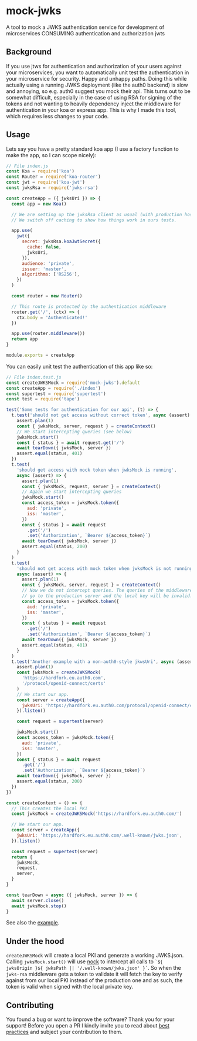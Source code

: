 # mock-jwks

A tool to mock a JWKS authentication service for development of microservices CONSUMING authentication and authorization jwts

## Background

If you use jtws for authentication and authorization of your users against your microservices, you want to automatically unit
test the authentication in your microservice for security. Happy and unhappy paths. Doing this while actually using a running JWKS
deployment (like the auth0 backend) is slow and annoying, so e.g. auth0 suggest you mock their api. This turns out to be
somewhat difficult, especially in the case of using RSA for signing of the tokens and not wanting to heavily dependency inject the middleware for
authentication in your koa or express app. This is why I made this tool, which requires less changes to your code.

## Usage

Lets say you have a pretty standard koa app (I use a factory function to make the app, so I can scope nicely):

```js
// File index.js
const Koa = require('koa')
const Router = require('koa-router')
const jwt = require('koa-jwt')
const jwksRsa = require('jwks-rsa')

const createApp = ({ jwksUri }) => {
  const app = new Koa()

  // We are setting up the jwksRsa client as usual (with production host)
  // We switch off caching to show how things work in ours tests.

  app.use(
    jwt({
      secret: jwksRsa.koaJwtSecret({
        cache: false,
        jwksUri,
      }),
      audience: 'private',
      issuer: 'master',
      algorithms: ['RS256'],
    })
  )

  const router = new Router()

  // This route is protected by the authentication middleware
  router.get('/', (ctx) => {
    ctx.body = 'Authenticated!'
  })

  app.use(router.middleware())
  return app
}

module.exports = createApp
```

You can easily unit test the authentication of this app like so:

```js
// File index.test.js
const createJWKSMock = require('mock-jwks').default
const createApp = require('./index')
const supertest = require('supertest')
const test = require('tape')

test('Some tests for authentication for our api', (t) => {
  t.test('should not get access without correct token', async (assert) => {
    assert.plan(1)
    const { jwksMock, server, request } = createContext()
    // We start intercepting queries (see below)
    jwksMock.start()
    const { status } = await request.get('/')
    await tearDown({ jwksMock, server })
    assert.equal(status, 401)
  })
  t.test(
    'should get access with mock token when jwksMock is running',
    async (assert) => {
      assert.plan(1)
      const { jwksMock, request, server } = createContext()
      // Again we start intercepting queries
      jwksMock.start()
      const access_token = jwksMock.token({
        aud: 'private',
        iss: 'master',
      })
      const { status } = await request
        .get('/')
        .set('Authorization', `Bearer ${access_token}`)
      await tearDown({ jwksMock, server })
      assert.equal(status, 200)
    }
  )
  t.test(
    'should not get access with mock token when jwksMock is not running',
    async (assert) => {
      assert.plan(1)
      const { jwksMock, server, request } = createContext()
      // Now we do not intercept queries. The queries of the middleware for the JKWS will
      // go to the production server and the local key will be invalid.
      const access_token = jwksMock.token({
        aud: 'private',
        iss: 'master',
      })
      const { status } = await request
        .get('/')
        .set('Authorization', `Bearer ${access_token}`)
      await tearDown({ jwksMock, server })
      assert.equal(status, 401)
    }
  )
  t.test('Another example with a non-auth0-style jkwsUri', async (assert) => {
    assert.plan(1)
    const jwksMock = createJWKSMock(
      'https://hardfork.eu.auth0.com',
      '/protocol/openid-connect/certs'
    )
    // We start our app.
    const server = createApp({
      jwksUri: 'https://hardfork.eu.auth0.com/protocol/openid-connect/certs',
    }).listen()

    const request = supertest(server)

    jwksMock.start()
    const access_token = jwksMock.token({
      aud: 'private',
      iss: 'master',
    })
    const { status } = await request
      .get('/')
      .set('Authorization', `Bearer ${access_token}`)
    await tearDown({ jwksMock, server })
    assert.equal(status, 200)
  })
})

const createContext = () => {
  // This creates the local PKI
  const jwksMock = createJWKSMock('https://hardfork.eu.auth0.com/')

  // We start our app.
  const server = createApp({
    jwksUri: 'https://hardfork.eu.auth0.com/.well-known/jwks.json',
  }).listen()

  const request = supertest(server)
  return {
    jwksMock,
    request,
    server,
  }
}

const tearDown = async ({ jwksMock, server }) => {
  await server.close()
  await jwksMock.stop()
}
```

See also the [example](example/).

## Under the hood

`createJWKSMock` will create a local PKI and generate a working JWKS.json. Calling `jwksMock.start()` will use [nock](https://www.npmjs.com/package/nock)
to intercept all calls to `` `${ jwksOrigin }${ jwksPath || '/.well-known/jwks.json' }` ``. So when the `jwks-rsa` middleware gets a token to validate
it will fetch the key to verify against from our local PKI instead of the production one and as such, the token is valid
when signed with the local private key.

## Contributing

You found a bug or want to improve the software? Thank you for your support! Before you open a PR I kindly invite you to read about [best practices](https://eli.thegreenplace.net/2019/how-to-send-good-pull-requests-on-github/) and subject your contribution to them.
